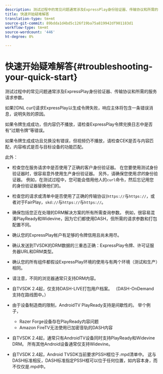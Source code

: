 ```yaml
---
description: 测试过程中的常见问题通常涉及ExpressPlay身份验证器、传输协议和所需的服务请求参数。
title: 快速开始疑难解答
translation-type: tm+mt
source-git-commit: 89bdda1d4bd5c126f19ba75a819942df901183d1
workflow-type: tm+mt
source-wordcount: '446'
ht-degree: 0%

---
```



# 快速开始疑难解答{#troubleshooting-your-quick-start}

测试过程中的常见问题通常涉及ExpressPlay身份验证器、传输协议和所需的服务请求参数。

如果[!DNL curl]请求ExpressPlay以生成令牌失败，响应主体将包含一条错误消息，说明失败的原因。

如果令牌生成成功，但内容仍不播放，请检查ExpressPlay令牌兑换日志中是否有“过期令牌”等错误。

如果令牌生成成功且兑换没有错误，但视频仍不播放，请检查CEK是否与内容匹配，内容格式是否与目标设备的功能匹配。

此外：

* 检查您在服务请求中是否使用了正确的客户身份验证器。 在您要使用测试身份验证器时，很容易意外使用生产身份验证器。 另外，请确保您使用&#x200B;*您的*&#x200B;身份验证器。 例如，在测试过程中，您可能会借用他人的`curl`命令，然后忘记用您的身份验证器替换他们的。

* 检查您的请求或清单中是否使用了正确的传输协议(`https://`与`https://`，或者对于FairPlay，`skd://`与`https://`与`https://`。

* 确保包括您正在处理的DRM解决方案的所有所需查询参数。 例如，很容易混淆PlayReady和Widevine，因为它们都使用DASH，但所需的请求参数和打包配置不同。
* 确认您的ExpressPlay帐户有足够的令牌信用且尚未用尽。
* 确认发送到TVSDK的DRM数据的三重态正确：ExpressPlay令牌、许可证服务器URL和DRM类型。
* 确认您的所有组件都假设ExpressPlay环境的使用与有两个环境（测试和生产）相同。
* 请注意，不同的浏览器通常只支持DRM内容。
* 自TVSDK 2.4起，仅支持DASH-LIVE打包用户档案。 （DASH-OnDemand支持在路线图中。）
* 由于设备制造商的限制，AndroidTV PlayReady支持是间歇性的。 举个例子，

   * Razer Forge设备存在PlayReady内容问题
   * Amazon FireTV无法使用已加密音轨的DASH内容

* 自TVSDK 2.4起，通常只有AndroidTV设备同时支持PlayReady和Widevine DRM。 所有其他Android设备通常仅支持Widevine。
* 自TVSDK 2.4起，Android TVSDK当前要求PSSH框位于.mpd清单中。 这与DASH标准相反，DASH标准指定PSSH框可以位于任何位置，如内容本身，而不仅仅是.mpd中。

